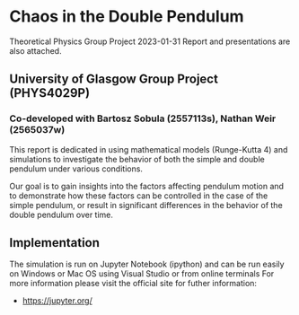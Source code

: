 # Chaos in the Double Pendulum
Theoretical Physics Group Project 2023-01-31
Report and presentations are also attached.

## University of Glasgow Group Project (PHYS4029P)
### Co-developed with Bartosz Sobula (2557113s), Nathan Weir (2565037w)
This report is dedicated in using mathematical models (Runge-Kutta 4) and simulations to investigate the behavior of both the simple and double pendulum under various conditions.

Our goal is to gain insights into the factors affecting pendulum motion and to demonstrate how these factors can be controlled in the case of the simple pendulum, or result in significant differences in the behavior of the double pendulum over time.

## Implementation
The simulation is run on Jupyter Notebook (ipython) and can be run easily on Windows or Mac OS using Visual Studio or from online terminals
For more information please visit the official site for futher information:
- https://jupyter.org/
